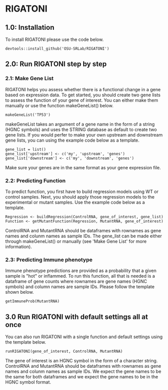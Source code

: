 # RIGATONI
## 1.0: Installation
To install RIGATONI please use the code below.
```{r}
devtools::install_github('OSU-SRLab/RIGATONI')
```
## 2.0: Run RIGATONI step by step
### 2.1: Make Gene List
RIGATONI helps you assess whether there is a functional change in a gene based on expression data. To get started, you should create two gene lists to assess the function of your gene of interest. You can either make them manually or use the function makeGeneList() below.
```{r}
makeGeneList('TP53')
```
makeGeneList takes an argument of a gene name in the form of a string (HGNC symbols) and uses the STRING database as default to create two gene lists.
If you would perfer to make your own upstream and downstream gene lists, you can using the example code below as a template.
```{r}
gene_list = list()
gene_list['upstream'] <- c('my', 'upstream', 'genes')
gene_list['downstream'] <- c('my', 'downstream', 'genes')
```
Make sure your genes are in the same format as your gene expression file.
### 2.2: Predicting Function
To predict function, you first have to build regression models using WT or control samples. Next, you should apply those regression models to the experimental or mutant samples. Use the example code below as a template.
```{r}
Regression <- buildRegression(ControlRNA, gene_of_interest, gene_list)
Function <- getMutantFunction(Regression, MutantRNA, gene_of_interest)
```
ControlRNA and MutantRNA should be dataframes with rownames as gene names and colunm names as sample IDs. The gene_list can be made either through makeGeneList() or manually (see 'Make Gene List' for more information).
### 2.3: Predicting Immune phenotype
Immune phenotype predictions are provided as a probability that a given sample is "hot" or inflammed. To run this function, all that is needed is a dataframe of gene counts where rownames are gene names (HGNC symbols) and column names are sample IDs. Please follow the template shown below.
```{r}
getImmuneProb(MutantRNA)
```
## 3.0 Run RIGATONI with default settings all at once
You can also run RIGATONI with a single function and default settings using the template below.
```{r}
runRIGATONI(gene_of_interest, ControlRNA, MutantRNA)
```
The gene of interest is an HGNC symbol in the form of a character string. ControlRNA and MutantRNA should be dataframes with rownames as gene names and colunm names as sample IDs. We expect the gene names to be the same for both dataframes and we expect the gene names to be in the HGNC symbol format.
